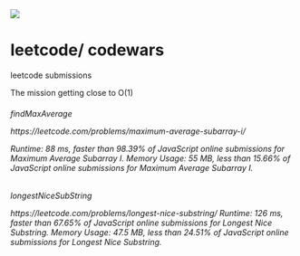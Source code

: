 <img src="https://adrianmejia.com/images/time-complexity-examples.png"/>

# leetcode/ codewars
leetcode submissions

The mission getting close to O(1)

<h6>findMaxAverage </6>
<p>https://leetcode.com/problems/maximum-average-subarray-i/

Runtime: 88 ms, faster than 98.39% of JavaScript online submissions for Maximum Average Subarray I.
Memory Usage: 55 MB, less than 15.66% of JavaScript online submissions for Maximum Average Subarray I.
</p>

<h6>longestNiceSubString</6>
<p>
  https://leetcode.com/problems/longest-nice-substring/
  Runtime: 126 ms, faster than 67.65% of JavaScript online submissions for Longest Nice Substring.
Memory Usage: 47.5 MB, less than 24.51% of JavaScript online submissions for Longest Nice Substring.
  </p>

